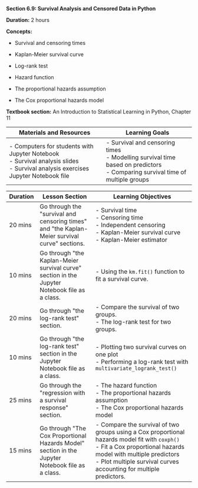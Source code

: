 **Section 6.9: Survival Analysis and Censored Data in Python**

**Duration:** 2 hours

**Concepts:**

-   Survival and censoring times

-   Kaplan-Meier survival curve

-   Log-rank test

-   Hazard function

-   The proportional hazards assumption

-   The Cox proportional hazards model

**Textbook section:** An Introduction to Statistical Learning in Python,
Chapter 11

| **Materials and Resources** | **Learning Goals** |
|-----------------------------|--------------------|
| - Computers for students with Jupyter Notebook<br>- Survival analysis slides<br>- Survival analysis exercises Jupyter Notebook file | - Survival and censoring times<br>- Modelling survival time based on predictors<br>- Comparing survival time of multiple groups |


| Duration | Lesson Section                                  | Learning Objectives                                           |
|----------|-------------------------------------------------|---------------------------------------------------------------|
| 20 mins  | Go through the "survival and censoring times" and "the Kaplan-Meier survival curve" sections. | - Survival time<br>- Censoring time<br>- Independent censoring<br>- Kaplan-Meier survival curve<br>- Kaplan-Meier estimator |
| 10 mins  | Go through "the Kaplan-Meier survival curve" section in the Jupyter Notebook file as a class. | - Using the `km.fit()` function to fit a survival curve.       |
| 20 mins  | Go through "the log-rank test" section.         | - Compare the survival of two groups.<br>- The log-rank test for two groups. |
| 10 mins  | Go through "the log-rank test" section in the Jupyter Notebook file as a class. | - Plotting two survival curves on one plot<br>- Performing a log-rank test with `multivariate_logrank_test()` |
| 25 mins  | Go through the "regression with a survival response" section. | - The hazard function<br>- The proportional hazards assumption<br>- The Cox proportional hazards model |
| 15 mins  | Go through "The Cox Proportional Hazards Model" section in the Jupyter Notebook file as a class. | - Compare the survival of two groups using a Cox proportional hazards model fit with `coxph()`<br>- Fit a Cox proportional hazards model with multiple predictors<br>- Plot multiple survival curves accounting for multiple predictors. |
